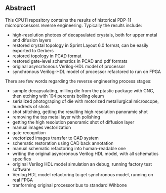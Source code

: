 ## Abstract1

This CPU11 repository contains the results of historical PDP-11 microprocessors reverse engineering.
Typically the results include:
- high-resolution photoes of decapsulated crystals, both for upper metal and difusion layers
- restored crystal topology in Sprint Layout 6.0 format, can be easily exported to Gerbers
- restored topology in PCAD format
- restored gate-level schematics in PCAD and pdf formats
- original asyncrhonous Verilog-HDL model of processor
- synchronous Verilog-HDL model of processor refactored to run on FPGA

There are few words regarding the reverse engineering process stages:
- sample decapsulating, milling die from the ptastic package with CNC, then etching with 104 percents boiling oleum
- serialized photograping of die with motorized metallurgical microscope, hundreds of shots
- shot stitching, getting the resulting high resolution panoramic shot
- removing the top metal layer with polishing
- getting the high resolution panoramic shot of diffusion layer
- manual images vectorization
- gate recognition
- vectorized images transfer to CAD system
- schematic restoration using CAD back annotation
- manual schematic refactoring into human-readable one
- writing the original asyncronous Verilog HDL model, with all schematics specifics
- original Verilog HDL model simulation an debug, running factory test software
- Verilog HDL model refactoring to get synchronous model, running on real FPGA
- tranforming original processor bus to standard Wihbone
